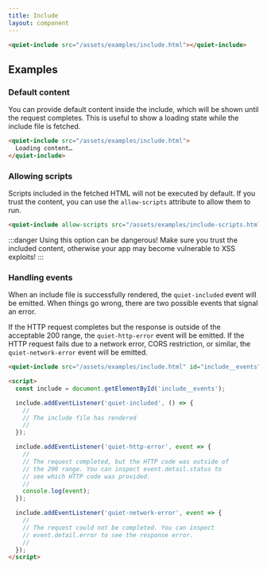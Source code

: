 ```yaml
---
title: Include
layout: component
---
```


```html {.example}
<quiet-include src="/assets/examples/include.html"></quiet-include>
```

## Examples

### Default content

You can provide default content inside the include, which will be shown until the request completes. This is useful to show a loading state while the include file is fetched.

```html {.example}
<quiet-include src="/assets/examples/include.html">
  Loading content…
</quiet-include>
```

### Allowing scripts

Scripts included in the fetched HTML will not be executed by default. If you trust the content, you can use the `allow-scripts` attribute to allow them to run.

```html {.example}
<quiet-include allow-scripts src="/assets/examples/include-scripts.html"></quiet-include>
```

:::danger
Using this option can be dangerous! Make sure you trust the included content, otherwise your app may become vulnerable to XSS exploits!
:::

### Handling events

When an include file is successfully rendered, the `quiet-included` event will be emitted. When things go wrong, there are two possible events that signal an error.

If the HTTP request completes but the response is outside of the acceptable 200 range, the `quiet-http-error` event will be emitted. If the HTTP request fails due to a network error, CORS restriction, or similar, the `quiet-network-error` event will be emitted.

```html {.example}
<quiet-include src="/assets/examples/include.html" id="include__events"></quiet-include>

<script>
  const include = document.getElementById('include__events');

  include.addEventListener('quiet-included', () => {
    //
    // The include file has rendered
    //
  });

  include.addEventListener('quiet-http-error', event => {
    //
    // The request completed, but the HTTP code was outside of 
    // the 200 range. You can inspect event.detail.status to
    // see which HTTP code was provided.
    //
    console.log(event);
  });

  include.addEventListener('quiet-network-error', event => {
    //
    // The request could not be completed. You can inspect 
    // event.detail.error to see the response error.
    //
  });
</script>
```